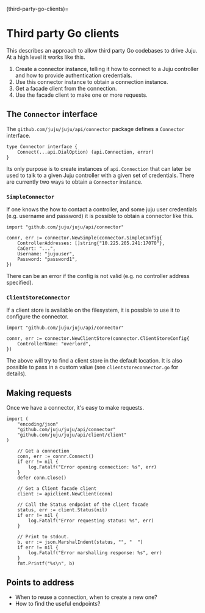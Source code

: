 (third-party-go-clients)=
# Third party Go clients

This describes an approach to allow third party Go codebases to drive Juju.  At
a high level it works like this.

1. Create a connector instance, telling it how to connect to a Juju controller
   and how to provide authentication credentials.
2. Use this connector instance to obtain a connection instance.
3. Get a facade client from the connection.
4. Use the facade client to make one or more requests.

## The `Connector` interface

The `github.com/juju/juju/api/connector` package defines a `Connector`
interface.

```golang
type Connector interface {
	Connect(...api.DialOption) (api.Connection, error)
}
```

Its only purpose is to create instances of `api.Connection` that can later be
used to talk to a given Juju controller with a given set of credentials.  There
are currently two ways to obtain a `Connector` instance.

### `SimpleConnector`

If one knows the how to contact a controller, and some juju user credentials
(e.g. username and password) it is possible to obtain a connector like this.

```golang
import "github.com/juju/juju/api/connector"
```
```golang
connr, err := connector.NewSimple(connector.SimpleConfig{
    ControllerAddresses: []string{"10.225.205.241:17070"},
    CaCert: "...",
    Username: "jujuuser",
    Password: "password1",
})
```

There can be an error if the config is not valid (e.g. no controller address
specified).

### `ClientStoreConnector`

If a client store is available on the filesystem, it is possible to use it to
configure the connector.

```golang
import "github.com/juju/juju/api/connector"
```
```golang
connr, err := connector.NewClientStore(connector.ClientStoreConfig{
    ControllerName: "overlord",
})
```

The above will try to find a client store in the default location.  It is also
possible to pass in a custom value (see `clientstoreconnector.go` for details).

## Making requests

Once we have a connector, it's easy to make requests.

```golang
import (
    "encoding/json"
	"github.com/juju/juju/api/connector"
	"github.com/juju/juju/api/client/client"
)
```
```golang
    // Get a connection
	conn, err := connr.Connect()
	if err != nil {
		log.Fatalf("Error opening connection: %s", err)
	}
    defer conn.Close()

    // Get a Client facade client
	client := apiclient.NewClient(conn)

    // Call the Status endpoint of the client facade
    status, err := client.Status(nil)
    if err != nil {
        log.Fatalf("Error requesting status: %s", err)
    }

    // Print to stdout.
    b, err := json.MarshalIndent(status, "", "  ")
	if err != nil {
		log.Fatalf("Error marshalling response: %s", err)
	}
	fmt.Printf("%s\n", b)
```

## Points to address

- When to reuse a connection, when to create a new one?
- How to find the useful endpoints?

